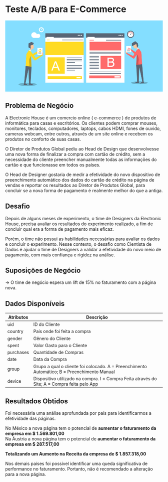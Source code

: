 # Teste A/B para E-Commerce

![Image1](/images/test_ab_image.jpg)

## Problema de Negócio

<p>A Electronic House é um comercio online ( e-commerce ) de produtos de
informática para casas e escritórios. Os clientes podem comprar mouses,
monitores, teclados, computadores, laptops, cabos HDMI, fones de ouvido,
cameras webcam, entre outros, através de um site online e recebem os produtos
no conforto de suas casas.</p>

<p>O Diretor de Produtos Global pediu ao Head de Design que desenvolvesse uma
nova forma de finalizar a compra com cartão de crédito, sem a necessidade do
cliente preencher manualmente todas as informações do cartão e que
funcionasse em todos os países.</p>

<p>O Head de Designer gostaria de medir a efetividade do novo dispositivo de
preenchimento automático dos dados do cartão de crédito na página de vendas
e reportar os resultados ao Diretor de Produtos Global, para concluir se a nova
forma de pagamento é realmente melhor do que a antiga.</p>

## Desafio

<p>Depois de alguns meses de experimento, o time de Designers da Electronic
House, precisa avaliar os resultados do experimento realizado, a fim de concluir
qual era a forma de pagamento mais eficaz.</p>
<p>Porém, o time não possui as habilidades necessárias para avaliar os dados e
concluir o experimento. Nesse contexto, o desafio como Cientista de
Dados é ajudar o time de Designers a validar a efetividade do novo meio de
pagamento, com mais confiança e rigidez na análise.</p>

## Suposições de Negócio

-> O time de negócio espera um lift de 15% no faturamento com a página nova.

## Dados Disponíveis

| Atributos  |  Descrição |
| ------------------- | ------------------- |
|  uid |  ID do Cliente |
|  country |  País onde foi feita a compra |
|  gender |  Gênero do Cliente |
|  spent |  Valor Gasto para o Cliente |
|  purchases |  Quantidade de Compras |
|  date |  Data da Compra |
|  group | Grupo a qual o cliente foi colocado. A = Preenchimento Automático; B = Preenchimento Manual |
|  device | Dispositivo utilizado na compra. I = Compra Feita através do Site; A = Compra feita pelo App |

## Resultados Obtidos

<p>Foi necessária uma análise aprofundada por país para identificarmos a efetividade das páginas.</p>

No México a nova página tem o potencial de **aumentar o faturamento da empresa em $ 1.569.801,00**
<br>
Na Áustria a nova página tem o potencial de **aumentar o faturamento da empresa em $ 287.517,00**

**Totalizando um Aumento na Receita da empresa de $ 1.857.318,00**

<p>Nos demais países foi possível identificar uma queda significativa de performance no faturamento. Portanto, não é recomendado a alteração para a nova página.</p>


